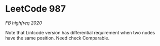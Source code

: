 # LeetCode 987
*FB highfreq 2020*

Note that Lintcode version has differential requirement when two nodes have the same position. Need check Comparable.
